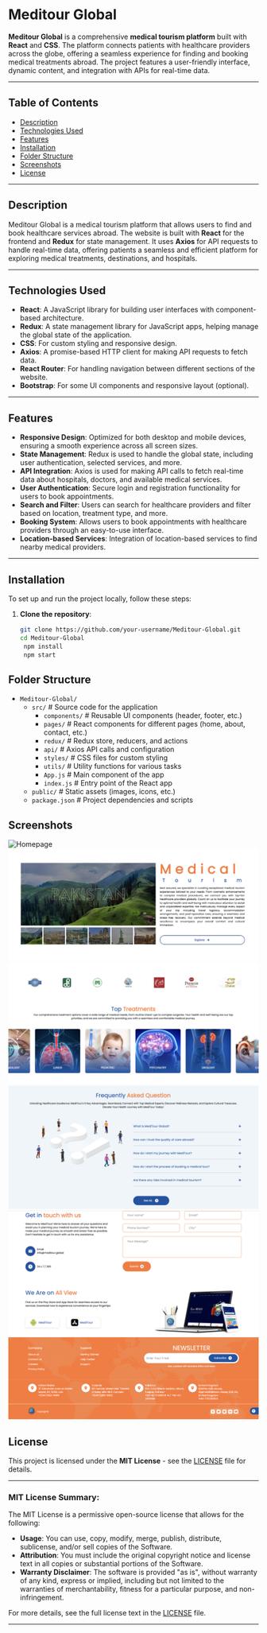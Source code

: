 # **Meditour Global**

**Meditour Global** is a comprehensive **medical tourism platform** built with **React** and **CSS**. The platform connects patients with healthcare providers across the globe, offering a seamless experience for finding and booking medical treatments abroad. The project features a user-friendly interface, dynamic content, and integration with APIs for real-time data.

---

## **Table of Contents**

- [Description](#description)
- [Technologies Used](#technologies-used)
- [Features](#features)
- [Installation](#installation)
- [Folder Structure](#folder-structure)
- [Screenshots](#screenshots)
- [License](#license)

---

## **Description**

Meditour Global is a medical tourism platform that allows users to find and book healthcare services abroad. The website is built with **React** for the frontend and **Redux** for state management. It uses **Axios** for API requests to handle real-time data, offering patients a seamless and efficient platform for exploring medical treatments, destinations, and hospitals.

---

## **Technologies Used**

- **React**: A JavaScript library for building user interfaces with component-based architecture.
- **Redux**: A state management library for JavaScript apps, helping manage the global state of the application.
- **CSS**: For custom styling and responsive design.
- **Axios**: A promise-based HTTP client for making API requests to fetch data.
- **React Router**: For handling navigation between different sections of the website.
- **Bootstrap**: For some UI components and responsive layout (optional).

---

## **Features**

- **Responsive Design**: Optimized for both desktop and mobile devices, ensuring a smooth experience across all screen sizes.
- **State Management**: Redux is used to handle the global state, including user authentication, selected services, and more.
- **API Integration**: Axios is used for making API calls to fetch real-time data about hospitals, doctors, and available medical services.
- **User Authentication**: Secure login and registration functionality for users to book appointments.
- **Search and Filter**: Users can search for healthcare providers and filter based on location, treatment type, and more.
- **Booking System**: Allows users to book appointments with healthcare providers through an easy-to-use interface.
- **Location-based Services**: Integration of location-based services to find nearby medical providers.

---

## **Installation**

To set up and run the project locally, follow these steps:

1. **Clone the repository**:

   ```bash
   git clone https://github.com/your-username/Meditour-Global.git
   cd Meditour-Global
    npm install
    npm start
   ```

## **Folder Structure**

- `Meditour-Global/`
  - `src/` # Source code for the application
    - `components/` # Reusable UI components (header, footer, etc.)
    - `pages/` # React components for different pages (home, about, contact, etc.)
    - `redux/` # Redux store, reducers, and actions
    - `api/` # Axios API calls and configuration
    - `styles/` # CSS files for custom styling
    - `utils/` # Utility functions for various tasks
    - `App.js` # Main component of the app
    - `index.js` # Entry point of the React app
  - `public/` # Static assets (images, icons, etc.)
  - `package.json` # Project dependencies and scripts

## **Screenshots**

![Homepage](./public/assets/homepage1.png)
![Homepage](./public/assets/homepage2.png)
![Homepage](./public/assets/homepage3.png)
![Homepage](./public/assets/homepage4.png)
![Homepage](./public/assets/homepage5.png)
![Homepage](./public/assets/homepage6.png)

## **License**

This project is licensed under the **MIT License** - see the [LICENSE](./LICENSE) file for details.

---

### **MIT License Summary**:

The MIT License is a permissive open-source license that allows for the following:

- **Usage**: You can use, copy, modify, merge, publish, distribute, sublicense, and/or sell copies of the Software.
- **Attribution**: You must include the original copyright notice and license text in all copies or substantial portions of the Software.
- **Warranty Disclaimer**: The software is provided "as is", without warranty of any kind, express or implied, including but not limited to the warranties of merchantability, fitness for a particular purpose, and non-infringement.

For more details, see the full license text in the [LICENSE](./LICENSE) file.

---
